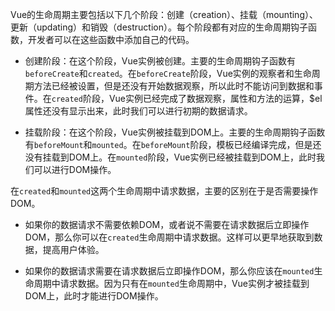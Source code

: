 Vue的生命周期主要包括以下几个阶段：创建（creation）、挂载（mounting）、更新（updating）和销毁（destruction）。每个阶段都有对应的生命周期钩子函数，开发者可以在这些函数中添加自己的代码。

- 创建阶段：在这个阶段，Vue实例被创建。主要的生命周期钩子函数有`beforeCreate`和`created`。在`beforeCreate`阶段，Vue实例的观察者和生命周期方法已经被设置，但是还没有开始数据观察，所以此时不能访问到数据和事件。在`created`阶段，Vue实例已经完成了数据观察，属性和方法的运算，$el属性还没有显示出来，此时我们可以进行初期的数据请求。
    
- 挂载阶段：在这个阶段，Vue实例被挂载到DOM上。主要的生命周期钩子函数有`beforeMount`和`mounted`。在`beforeMount`阶段，模板已经编译完成，但是还没有挂载到DOM上。在`mounted`阶段，Vue实例已经被挂载到DOM上，此时我们可以进行DOM操作。
    

在`created`和`mounted`这两个生命周期中请求数据，主要的区别在于是否需要操作DOM。

- 如果你的数据请求不需要依赖DOM，或者说不需要在请求数据后立即操作DOM，那么你可以在`created`生命周期中请求数据。这样可以更早地获取到数据，提高用户体验。
    
- 如果你的数据请求需要在请求数据后立即操作DOM，那么你应该在`mounted`生命周期中请求数据。因为只有在`mounted`生命周期中，Vue实例才被挂载到DOM上，此时才能进行DOM操作。